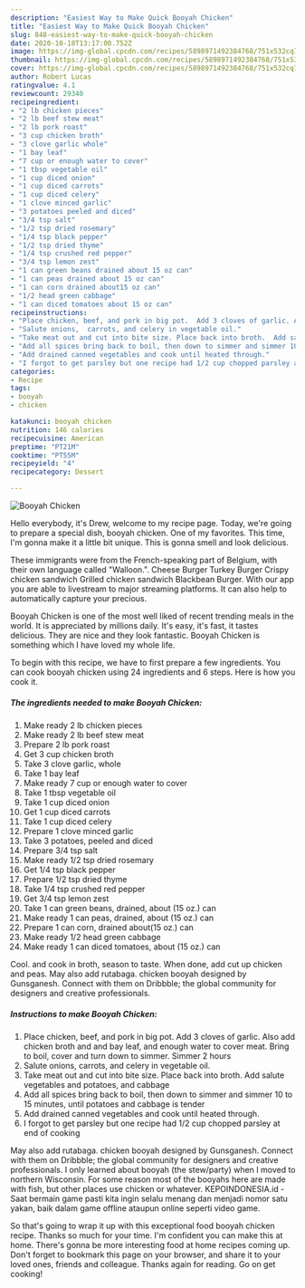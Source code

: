 ```yaml
---
description: "Easiest Way to Make Quick Booyah Chicken"
title: "Easiest Way to Make Quick Booyah Chicken"
slug: 848-easiest-way-to-make-quick-booyah-chicken
date: 2020-10-18T13:17:00.752Z
image: https://img-global.cpcdn.com/recipes/5898971492384768/751x532cq70/booyah-chicken-recipe-main-photo.jpg
thumbnail: https://img-global.cpcdn.com/recipes/5898971492384768/751x532cq70/booyah-chicken-recipe-main-photo.jpg
cover: https://img-global.cpcdn.com/recipes/5898971492384768/751x532cq70/booyah-chicken-recipe-main-photo.jpg
author: Robert Lucas
ratingvalue: 4.1
reviewcount: 29340
recipeingredient:
- "2 lb chicken pieces"
- "2 lb beef stew meat"
- "2 lb pork roast"
- "3 cup chicken broth"
- "3 clove garlic whole"
- "1 bay leaf"
- "7 cup or enough water to cover"
- "1 tbsp vegetable oil"
- "1 cup diced onion"
- "1 cup diced carrots"
- "1 cup diced celery"
- "1 clove minced garlic"
- "3 potatoes peeled and diced"
- "3/4 tsp salt"
- "1/2 tsp dried rosemary"
- "1/4 tsp black pepper"
- "1/2 tsp dried thyme"
- "1/4 tsp crushed red pepper"
- "3/4 tsp lemon zest"
- "1 can green beans drained about 15 oz can"
- "1 can peas drained about 15 oz can"
- "1 can corn drained about15 oz can"
- "1/2 head green cabbage"
- "1 can diced tomatoes about 15 oz can"
recipeinstructions:
- "Place chicken, beef, and pork in big pot.  Add 3 cloves of garlic. Also add chicken broth and and bay leaf, and enough water to cover meat.  Bring to boil, cover and turn down to simmer. Simmer 2 hours"
- "Salute onions,  carrots, and celery in vegetable oil."
- "Take meat out and cut into bite size. Place back into broth.  Add salute vegetables and potatoes, and cabbage"
- "Add all spices bring back to boil, then down to simmer and simmer 10 to 15 minutes, until potatoes and cabbage is tender"
- "Add drained canned vegetables and cook until heated through."
- "I forgot to get parsley but one recipe had 1/2 cup chopped parsley at end of cooking"
categories:
- Recipe
tags:
- booyah
- chicken

katakunci: booyah chicken 
nutrition: 146 calories
recipecuisine: American
preptime: "PT21M"
cooktime: "PT55M"
recipeyield: "4"
recipecategory: Dessert

---
```



![Booyah Chicken](https://img-global.cpcdn.com/recipes/5898971492384768/751x532cq70/booyah-chicken-recipe-main-photo.jpg)

Hello everybody, it's Drew, welcome to my recipe page. Today, we're going to prepare a special dish, booyah chicken. One of my favorites. This time, I'm gonna make it a little bit unique. This is gonna smell and look delicious.

These immigrants were from the French-speaking part of Belgium, with their own language called &#34;Walloon.&#34;. Cheese Burger Turkey Burger Crispy chicken sandwich Grilled chicken sandwich Blackbean Burger. With our app you are able to livestream to major streaming platforms. It can also help to automatically capture your precious.

Booyah Chicken is one of the most well liked of recent trending meals in the world. It is appreciated by millions daily. It's easy, it's fast, it tastes delicious. They are nice and they look fantastic. Booyah Chicken is something which I have loved my whole life.


To begin with this recipe, we have to first prepare a few ingredients. You can cook booyah chicken using 24 ingredients and 6 steps. Here is how you cook it.

<!--inarticleads1-->

##### The ingredients needed to make Booyah Chicken:

1. Make ready 2 lb chicken pieces
1. Make ready 2 lb beef stew meat
1. Prepare 2 lb pork roast
1. Get 3 cup chicken broth
1. Take 3 clove garlic, whole
1. Take 1 bay leaf
1. Make ready 7 cup or enough water to cover
1. Take 1 tbsp vegetable oil
1. Take 1 cup diced onion
1. Get 1 cup diced carrots
1. Take 1 cup diced celery
1. Prepare 1 clove minced garlic
1. Take 3 potatoes, peeled and diced
1. Prepare 3/4 tsp salt
1. Make ready 1/2 tsp dried rosemary
1. Get 1/4 tsp black pepper
1. Prepare 1/2 tsp dried thyme
1. Take 1/4 tsp crushed red pepper
1. Get 3/4 tsp lemon zest
1. Take 1 can green beans, drained, about (15 oz.) can
1. Make ready 1 can peas, drained, about (15 oz.) can
1. Prepare 1 can corn, drained about(15 oz.) can
1. Make ready 1/2 head green cabbage
1. Make ready 1 can diced tomatoes, about (15 oz.) can


Cool. and cook in broth, season to taste. When done, add cut up chicken and peas. May also add rutabaga. chicken booyah designed by Gunsganesh. Connect with them on Dribbble; the global community for designers and creative professionals. 

<!--inarticleads2-->

##### Instructions to make Booyah Chicken:

1. Place chicken, beef, and pork in big pot.  Add 3 cloves of garlic. Also add chicken broth and and bay leaf, and enough water to cover meat.  Bring to boil, cover and turn down to simmer. Simmer 2 hours
1. Salute onions,  carrots, and celery in vegetable oil.
1. Take meat out and cut into bite size. Place back into broth.  Add salute vegetables and potatoes, and cabbage
1. Add all spices bring back to boil, then down to simmer and simmer 10 to 15 minutes, until potatoes and cabbage is tender
1. Add drained canned vegetables and cook until heated through.
1. I forgot to get parsley but one recipe had 1/2 cup chopped parsley at end of cooking


May also add rutabaga. chicken booyah designed by Gunsganesh. Connect with them on Dribbble; the global community for designers and creative professionals. I only learned about booyah (the stew/party) when I moved to northern Wisconsin. For some reason most of the booyahs here are made with fish, but other places use chicken or whatever. KEPOINDONESIA.id - Saat bermain game pasti kita ingin selalu menang dan menjadi nomor satu yakan, baik dalam game offline ataupun online seperti video game. 

So that's going to wrap it up with this exceptional food booyah chicken recipe. Thanks so much for your time. I'm confident you can make this at home. There's gonna be more interesting food at home recipes coming up. Don't forget to bookmark this page on your browser, and share it to your loved ones, friends and colleague. Thanks again for reading. Go on get cooking!
